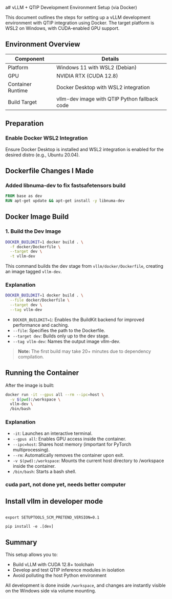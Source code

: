 a# vLLM + QTIP Development Environment Setup (via Docker)

This document outlines the steps for setting up a vLLM development environment with QTIP integration using Docker. The target platform is WSL2 on Windows, with CUDA-enabled GPU support.

## Environment Overview

| Component | Details |
|-----------|---------|
| Platform | Windows 11 with WSL2 (Debian) |
| GPU | NVIDIA RTX (CUDA 12.8) |
| Container Runtime | Docker Desktop with WSL2 integration |
| Build Target | vllm-dev image with QTIP Python fallback code |

## Preparation

### Enable Docker WSL2 Integration

Ensure Docker Desktop is installed and WSL2 integration is enabled for the desired distro (e.g., Ubuntu 20.04).

## Dockerfile Changes I Made

### Added libnuma-dev to fix fastsafetensors build

```dockerfile
FROM base as dev
RUN apt-get update && apt-get install -y libnuma-dev
```


## Docker Image Build

### 1. Build the Dev Image

```bash
DOCKER_BUILDKIT=1 docker build . \
  -f docker/Dockerfile \
  --target dev \
  -t vllm-dev
```

This command builds the dev stage from `vllm/docker/Dockerfile`, creating an image tagged `vllm-dev`.

### Explanation

```bash
DOCKER_BUILDKIT=1 docker build . \
  --file docker/Dockerfile \
  --target dev \
  --tag vllm-dev
```

- `DOCKER_BUILDKIT=1`: Enables the BuildKit backend for improved performance and caching.
- `--file`: Specifies the path to the Dockerfile.
- `--target dev`: Builds only up to the dev stage.
- `--tag vllm-dev`: Names the output image vllm-dev.

> **Note:** The first build may take 20+ minutes due to dependency compilation.

## Running the Container

After the image is built:

```bash
docker run -it --gpus all --rm --ipc=host \
  -v $(pwd):/workspace \
  vllm-dev \
  /bin/bash
```

### Explanation

- `-it`: Launches an interactive terminal.
- `--gpus all`: Enables GPU access inside the container.
- `--ipc=host`: Shares host memory (important for PyTorch multiprocessing).
- `--rm`: Automatically removes the container upon exit.
- `-v $(pwd):/workspace`: Mounts the current host directory to /workspace inside the container.
- `/bin/bash`: Starts a bash shell.


### cuda part, not done yet, needs better computer
## Install vllm in developer mode
```

export SETUPTOOLS_SCM_PRETEND_VERSION=0.1

pip install -e .[dev] 
```

## Summary

This setup allows you to:

- Build vLLM with CUDA 12.8+ toolchain
- Develop and test QTIP inference modules in isolation
- Avoid polluting the host Python environment

All development is done inside `/workspace`, and changes are instantly visible on the Windows side via volume mounting.